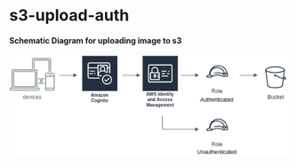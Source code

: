 # s3-upload-auth


#### Schematic Diagram for uploading image to s3


![alt text](https://github.com/mmackenzie-syd/s3-upload-auth/blob/master/AWS-upload-scheme-auth.png) 

